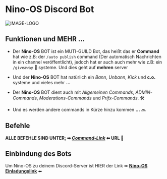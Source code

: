 # Nino-OS Discord Bot

![IMAGE-LOGO](https://github.com/Nino-OS/home/blob/main/images/favicon-32x32.png)

## Funktionen und MEHR ...

- Der **Nino-OS** BOT ist ein MUTI-GUILD Bot, das heißt das er **Command** hat wie z.B: der `/auto publish` command (Der automatisch Nachrichten in ein channel veröffentlicht), jedoch hat er auch auch mehr wie z.B: ein `/giveaway` 🎉 systeme. Und dies geht auf **mehren** server

- Und der **Nino-OS** BOT hat natürlich ein _Bann_, _Unbann_, _Kick_ und **c.o.** systeme und vieles mehr **...**

- Der **Nino-OS** BOT dient auch mit _Allgemeinen Commands_, _ADMIN-Commands_, _Moderations-Commands_ und _Prifx-Commands_. 🛠

- Und es werden andere commands in Kürze hinzu kommen **...** 🔜

## Befehle

**ALLE BEFEHLE SIND UNTER; ➡ _[Command-Link](https://nino-os.github.io/commands/)_ ⬅ URL 🔗**

## Einbindung des Bots

Um Nino-OS zu deinem Discord-Server ist HIER der Link ➡ **[Nino-OS Einladungslink](https://top.gg/bot/1094405694066790492)** ⬅
